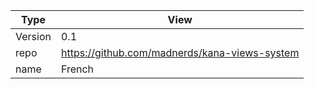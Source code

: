 Type   |View
-------|----
Version|0.1
repo   |https://github.com/madnerds/kana-views-system
name   |French